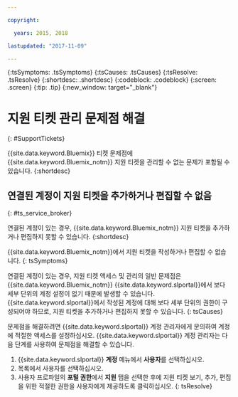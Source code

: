 ```yaml
---

copyright:

  years: 2015, 2018

lastupdated: "2017-11-09"

---
```



{:tsSymptoms: .tsSymptoms}
{:tsCauses: .tsCauses}
{:tsResolve: .tsResolve}
{:shortdesc: .shortdesc}
{:codeblock: .codeblock}
{:screen: .screen}
{:tip: .tip}
{:new_window: target="_blank"}


# 지원 티켓 관리 문제점 해결
{: #SupportTickets}

{{site.data.keyword.Bluemix}} 티켓 문제점에 {{site.data.keyword.Bluemix_notm}} 지원 티켓을 관리할 수 없는 문제가 포함될 수 있습니다.
{:shortdesc}

## 연결된 계정이 지원 티켓을 추가하거나 편집할 수 없음
{: #ts_service_broker}

연결된 계정이 있는 경우, {{site.data.keyword.Bluemix_notm}} 지원 티켓을 추가하거나 편집하지 못할 수 있습니다.
{:shortdesc}

{{site.data.keyword.Bluemix_notm}}에서 지원 티켓을 작성하거나 편집할 수 없습니다.
{: tsSymptoms}

연결된 계정이 있는 경우, 지원 티켓 액세스 및 관리의 일반 문제점은 {{site.data.keyword.Bluemix_notm}} {{site.data.keyword.slportal}}에서 보다 세부 단위의 계정 설정이 없기 때문에 발생할 수 있습니다. 
{{site.data.keyword.slportal}}에서 작성된 계정에 대해 보다 세부 단위의 권한이 구성되어야 하므로, 지원 티켓을 추가하거나 편집하지 못할 수 있습니다.
{: tsCauses}

문제점을 해결하려면 {{site.data.keyword.slportal}} 계정 관리자에게 문의하여 계정에 적절한 액세스를 설정하십시오. {{site.data.keyword.slportal}} 계정 관리자는 다음 단계를 사용하여 문제점을 해결할 수 있습니다.

1. {{site.data.keyword.slportal}} **계정** 메뉴에서 **사용자**를 선택하십시오.
2. 목록에서 사용자를 선택하십시오.
3. 사용자 프로파일의 **포털 권한**에서 **지원** 탭을 선택한 후에 지원 티켓 보기, 추가, 편집을 위한 적절한 권한을 사용자에게 제공하도록 클릭하십시오.
{: tsResolve}
